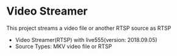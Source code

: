 # Video Streamer

This project streams a video file or another RTSP source as RTSP

<ul>
<li>Video Streamer(RTSP) with live555(version: 2018.09.05)</li>
<li>Source Types: MKV video file or RTSP</li>
</ul>
